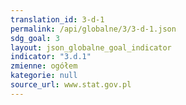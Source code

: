 ```yaml
---
translation_id: 3-d-1
permalink: /api/globalne/3/3-d-1.json
sdg_goal: 3
layout: json_globalne_goal_indicator
indicator: "3.d.1"
zmienne: ogółem
kategorie: null
source_url: www.stat.gov.pl
---
```


